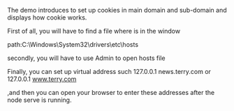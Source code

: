 The demo introduces to set up cookies in main domain and sub-domain and displays how cookie works.

First of all, you will have to find a file where is in the window

path:C:\Windows\System32\drivers\etc\hosts

secondly, you will have to use Admin to open hosts file

Finally, you can set up virtual address such  127.0.0.1 news.terry.com or 127.0.0.1 www.terry.com

,and then you can open your browser to enter these addresses after the node serve is running.